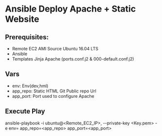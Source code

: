 # Ansible Deploy Apache + Static Website

## Prerequisites:
  - Remote EC2 AMI Source Ubuntu 16.04 LTS
  - Ansible
  - Templates Jinja Apache (ports.conf.j2 & 000-default.conf.j2)

## Vars
- env: Env(dev,hml)
- app_repo: Static HTML Git Public repo Url 
- app_port: Port used to configure Apache

## Execute Play
ansible-playbook -i ubuntu@<Remote_EC2_IP>, --private-key <Key.pem> -e env=<env> app_repo=<app_repo> app_port=<app_port>
